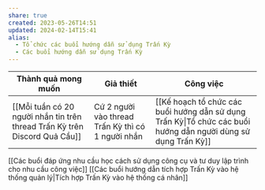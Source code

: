 ```yaml
---
share: true
created: 2023-05-26T14:51
updated: 2024-02-14T15:41
alias:
  - Tổ chức các buổi hướng dẫn sử dụng Trấn Kỳ
  - Các buổi hướng dẫn sử dụng Trấn Kỳ
---
```


| Thành quả mong muốn                                                        | Giả thiết                                         | Công việc                                                                                     |
| -------------------------------------------------------------------------- | ------------------------------------------------- | --------------------------------------------------------------------------------------------- |
| [[Mỗi tuần có 20 người nhắn tin trên thread Trấn Kỳ trên Discord Quả Cầu]] | Cứ 2 người vào thread Trấn Kỳ thì có 1 người nhắn | [[Kế hoạch tổ chức các buổi hướng dẫn sử dụng Trấn Kỳ\|Tổ chức các buổi hướng dẫn người dùng sử dụng Trấn Kỳ]] |

[[Các buổi đáp ứng nhu cầu học cách sử dụng công cụ và tư duy lập trình cho nhu cầu công việc]]
[[Các buổi hướng dẫn tích hợp Trấn Kỳ vào hệ thống quản lý|Tích hợp Trấn Kỳ vào hệ thống cá nhân]]
